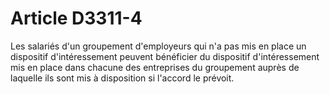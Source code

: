 # Article D3311-4

Les salariés d'un groupement d'employeurs qui n'a pas mis en place un dispositif d'intéressement peuvent bénéficier du dispositif d'intéressement mis en place dans chacune des entreprises du groupement auprès de laquelle ils sont mis à disposition si l'accord le prévoit.